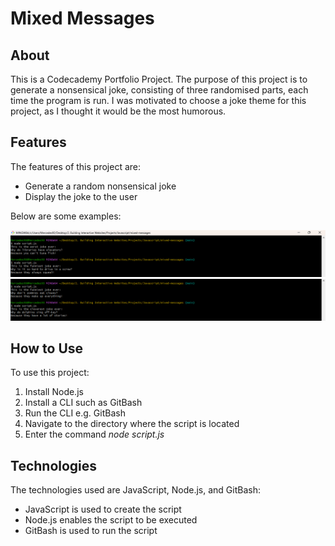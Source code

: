 # **Mixed Messages**

## About

This is a Codecademy Portfolio Project. The purpose of this project is to generate a nonsensical joke, consisting of three randomised parts, each time the program is run. I was motivated to choose a joke theme for this project, as I thought it would be the most humorous.

## Features

The features of this project are:

+ Generate a random nonsensical joke
+ Display the joke to the user 

Below are some examples:

![Screenshot of project](./images/screenshot-one.png)
![Screenshot of project](./images/screenshot-two.png)

## How to Use

To use this project:

1. Install Node.js 
2. Install a CLI such as GitBash
3. Run the CLI e.g. GitBash
4. Navigate to the directory where the script is located
5. Enter the command *node script.js*

## Technologies

The technologies used are JavaScript, Node.js, and GitBash:

+ JavaScript is used to create the script
+ Node.js enables the script to be executed
+ GitBash is used to run the script

